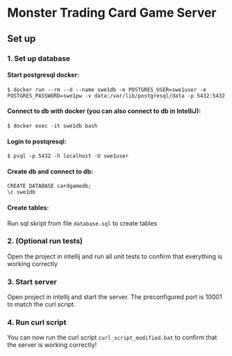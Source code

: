 # Monster Trading Card Game Server

## Set up

### 1. Set up database
#### Start postgresql docker:
    $ docker run --rm --d --name swe1db -e POSTGRES_USER=swe1user -e POSTGRES_PASSWORD=swe1pw -v data:/var/lib/postgresql/data -p 5432:5432 

#### Connect to db with docker (you can also connect to db in IntelliJ):
    $ docker exec -it swe1db bash

#### Login to postqresql:
    $ psql -p 5432 -h localhost -U swe1user

#### Create db and connect to db:
    CREATE DATABASE cardgamedb;
    \c swe1db

#### Create tables:
Run sql skript from file `database.sql` to create tables

### 2. (Optional run tests)
Open the project in intellij and run all unit tests to confirm that everything is working correctly

### 3. Start server
Open project in intellij and start the server.
The preconfigured port is 10001 to match the curl script.

### 4. Run curl script
You can now run the curl script `curl_script_modified.bat` to confirm that the server is working correctly!